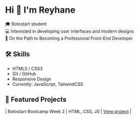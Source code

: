 # Hi 👋 I'm Reyhane

🎓 Botostart student <br>
💻 Interested in developing user interfaces and modern designs <br>
🌱 On the Path to Becoming a Professional Front-End Developer

## 🛠️ Skills
- HTML5 / CSS3 
- Git / GitHub
- Responsive Design
- Currently: JavaScript, TailwindCSS

## 📁 Featured Projects

| Botostart Bootcamp Week 2 | HTML, CSS, JS | [View project](https://reyhaneh-nasiri.github.io/botostart-bootcamp-week2/) |
